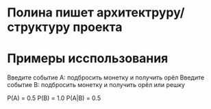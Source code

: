 # Полина пишет архитектруру/структуру проекта 


# Примеры исспользования
Введите событие A: подбросить монетку и получить орёл
Введите событие B: подбросить монетку и получить орёл или решку

P(A) = 0.5
P(B) = 1.0
P(A|B) = 0.5